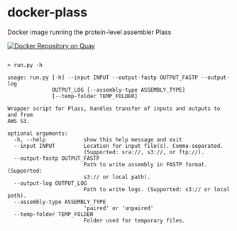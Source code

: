 # docker-plass
Docker image running the protein-level assembler Plass

[![Docker Repository on Quay](https://quay.io/repository/fhcrc-microbiome/plass/status "Docker Repository on Quay")](https://quay.io/repository/fhcrc-microbiome/plass)

```

> run.py -h

usage: run.py [-h] --input INPUT --output-fastp OUTPUT_FASTP --output-log
              OUTPUT_LOG [--assembly-type ASSEMBLY_TYPE]
              [--temp-folder TEMP_FOLDER]

Wrapper script for Plass, handles transfer of inputs and outputs to and from
AWS S3.

optional arguments:
  -h, --help            show this help message and exit
  --input INPUT         Location for input file(s). Comma-separated.
                        (Supported: sra://, s3://, or ftp://).
  --output-fastp OUTPUT_FASTP
                        Path to write assembly in FASTP format. (Supported:
                        s3:// or local path).
  --output-log OUTPUT_LOG
                        Path to write logs. (Supported: s3:// or local path).
  --assembly-type ASSEMBLY_TYPE
                        'paired' or 'unpaired'
  --temp-folder TEMP_FOLDER
                        Folder used for temporary files.
```